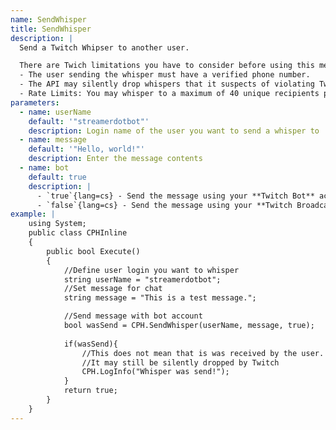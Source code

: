 ```yaml
---
name: SendWhisper
title: SendWhisper
description: |
  Send a Twitch Whipser to another user.

  There are Twich limitations you have to consider before using this method:
  - The user sending the whisper must have a verified phone number.
  - The API may silently drop whispers that it suspects of violating Twitch policies.
  - Rate Limits: You may whisper to a maximum of 40 unique recipients per day. Within the per day limit, you may whisper a maximum of 3 whispers per second and a maximum of 100 whispers per minute.
parameters:
  - name: userName
    default: '"streamerdotbot"'
    description: Login name of the user you want to send a whisper to
  - name: message
    default: '"Hello, world!"'
    description: Enter the message contents
  - name: bot
    default: true
    description: |
      - `true`{lang=cs} - Send the message using your **Twitch Bot** account
      - `false`{lang=cs} - Send the message using your **Twitch Broadcaster** account
example: |
    using System;
    public class CPHInline
    {
        public bool Execute()
        {
            //Define user login you want to whisper
            string userName = "streamerdotbot";
            //Set message for chat
            string message = "This is a test message.";

            //Send message with bot account
            bool wasSend = CPH.SendWhisper(userName, message, true);
            
            if(wasSend){
                //This does not mean that is was received by the user.
                //It may still be silently dropped by Twitch
                CPH.LogInfo("Whisper was send!");
            }
            return true;
        }
    }
---
```

